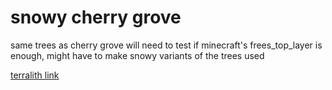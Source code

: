 
# snowy cherry grove  
  
  
same trees as cherry grove
will need to test if minecraft's frees_top_layer is enough, might have to make snowy variants of the trees used  

  
[terralith link](https://stardustlabs.miraheze.org/wiki/Snowy_cherry_grove)